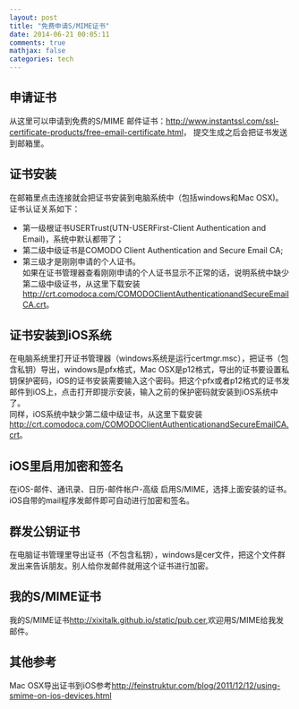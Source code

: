 ```yaml
---
layout: post
title: "免费申请S/MIME证书"
date: 2014-06-21 00:05:11
comments: true
mathjax: false
categories: tech
---
```


## 申请证书
从这里可以申请到免费的S/MIME 邮件证书：<http://www.instantssl.com/ssl-certificate-products/free-email-certificate.html>，
提交生成之后会把证书发送到邮箱里。

## 证书安装
在邮箱里点击连接就会把证书安装到电脑系统中（包括windows和Mac OSX)。  
证书认证关系如下：  
*   第一级根证书USERTrust(UTN-USERFirst-Client Authentication and Email)，系统中默认都带了；
*   第二级中级证书是COMODO Client Authentication and Secure Email CA;
*   第三级才是刚刚申请的个人证书。  
如果在证书管理器查看刚刚申请的个人证书显示不正常的话，说明系统中缺少第二级中级证书，从这里下载安装<http://crt.comodoca.com/COMODOClientAuthenticationandSecureEmailCA.crt>。

## 证书安装到iOS系统
在电脑系统里打开证书管理器（windows系统是运行certmgr.msc），把证书（包含私钥）导出，windows是pfx格式，Mac OSX是p12格式，导出的证书要设置私钥保护密码，iOS的证书安装需要输入这个密码。把这个pfx或者p12格式的证书发邮件到iOS上，点击打开即提示安装，输入之前的保护密码就安装到iOS系统中了。  
同样，iOS系统中缺少第二级中级证书，从这里下载安装<http://crt.comodoca.com/COMODOClientAuthenticationandSecureEmailCA.crt>。


<!--more-->

## iOS里启用加密和签名
在iOS-邮件、通讯录、日历-邮件帐户-高级 启用S/MIME，选择上面安装的证书。iOS自带的mail程序发邮件即可自动进行加密和签名。

##  群发公钥证书
在电脑证书管理里导出证书（不包含私钥），windows是cer文件，把这个文件群发出来告诉朋友。别人给你发邮件就用这个证书进行加密。

## 我的S/MIME证书
我的S/MIME证书<http://xixitalk.github.io/static/pub.cer>,欢迎用S/MIME给我发邮件。

## 其他参考
Mac OSX导出证书到iOS参考<http://feinstruktur.com/blog/2011/12/12/using-smime-on-ios-devices.html>